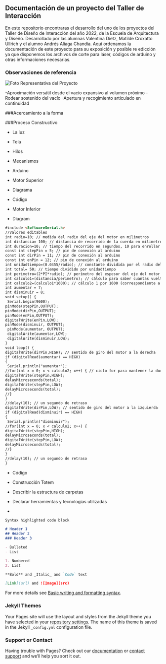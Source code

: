 ## Documentación de un proyecto del Taller de Interacción

En este repositorio encontraras el desarrollo del uno de los proyectos del Taller de Diseño de Interacción del año 2022, de la Escuela de Arquitectura y Diseño. Desarrollado por las alumnas Valentina Dietz, Matilde Croxatto Ullrich y el alumno Andrés Aliaga Chandía. Aquí ordenamos la documentación de este proyecto para su exposición y posible re edicción ya que disponemos los archivos de corte para láser, códigos de arduino y otras informaciones necesarias.

### Observaciones de referencia

![Foto Representativa del Proyecto](https://picsum.photos/400/300?grayscale)

-Aproximación versátil desde el vacío expansivo al volumen próximo 
-Rodear sostenido del vacío
-Apertura y recogimiento articulado en continuidad

###Acercamiento a la forma

###Proceso Constructivo

- La luz

- Tela 

- Hilos

- Mecanismos

- Arduino 

- Motor Superior

- Diagrama

- Código

- Motor Inferior

- Diagram
```markdown
#include <SoftwareSerial.h>
//Valores editables
int radio=10; // medida del radio del eje del motor en milimetros
int distancia= 100; // distancia de recorrido de la cuerda en milimetros
int duracion=10; // tiempo del recorrido en segundos, 10 para enrollar y 10 para desenrollar
const int stepPin = 5; // pin de conexión al arduino
const int dirPin = 11; // pin de conexión al arduino
const int enPin = 12; // pin de conexión al arduino
int unidadtiempo=(0.0455/radio); // constante dividida por el radio del eje del motor
int total= 50; // tiempo dividido por unidadtiempo
int perimetro=(2*PI*radio); // perímetro del espesor del eje del motor
int calculo1=(distancia/perimetro); // cálculo para saber cuantas vueltas debe dar el motor en una distancia determinada
int calculo2=(calculo1*1600); // cálculo 1 por 1600 (correspondiente a una vuelta del motor)
int aumentar = 7;  
int disminuir = 8; 
void setup() {
 Serial.begin(9600);
pinMode(stepPin,OUTPUT);
pinMode(dirPin,OUTPUT);
pinMode(enPin,OUTPUT);
digitalWrite(enPin,LOW);
pinMode(disminuir, OUTPUT);
 pinMode(aumentar, OUTPUT);
 digitalWrite(aumentar,LOW);
 digitalWrite(disminuir,LOW);
}
void loop() {
digitalWrite(dirPin,HIGH); // sentido de giro del motor a la derecha
if (digitalRead(aumentar) == HIGH)
{
 Serial.println("aumentar");
//for(int x = 0; x < calculo2; x++) { // ciclo for para mantener la duración del ciclo
digitalWrite(stepPin,HIGH);
delayMicroseconds(total);
digitalWrite(stepPin,LOW);
delayMicroseconds(total);
//}
}
//delay(10); // un segundo de retraso
digitalWrite(dirPin,LOW); // sentido de giro del motor a la izquierda
if (digitalRead(disminuir) == HIGH)
{
 Serial.println("disminuir");
//for(int x = 0; x < calculo2; x++) {
digitalWrite(stepPin,HIGH);
delayMicroseconds(total);
digitalWrite(stepPin,LOW);
delayMicroseconds(total);
//}
}
//delay(10); // un segundo de retraso
}
```
- Código

- Construcción Totem
 
- Describir la estructura de carpetas
- Declarar herramientas y tecnologías utilizadas
- 
```markdown
Syntax highlighted code block

# Header 1
## Header 2
### Header 3

- Bulleted
- List

1. Numbered
2. List

**Bold** and _Italic_ and `Code` text

[Link](url) and ![Image](src)
```

For more details see [Basic writing and formatting syntax](https://docs.github.com/en/github/writing-on-github/getting-started-with-writing-and-formatting-on-github/basic-writing-and-formatting-syntax).

### Jekyll Themes

Your Pages site will use the layout and styles from the Jekyll theme you have selected in your [repository settings](https://github.com/MatildeCU/documentacion-proyecto-interaxccion/settings/pages). The name of this theme is saved in the Jekyll `_config.yml` configuration file.

### Support or Contact

Having trouble with Pages? Check out our [documentation](https://docs.github.com/categories/github-pages-basics/) or [contact support](https://support.github.com/contact) and we’ll help you sort it out.
